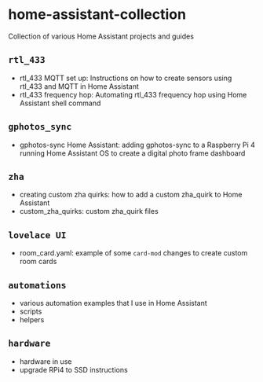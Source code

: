 # home-assistant-collection
Collection of various Home Assistant projects and guides

## `rtl_433`
+ rtl_433 MQTT set up: Instructions on how to create sensors using rtl_433 and MQTT in Home Assistant
+ rtl_433 frequency hop: Automating rtl_433 frequency hop using Home Assistant shell command

## `gphotos_sync`
+ gphotos-sync Home Assistant: adding gphotos-sync to a Raspberry Pi 4 running Home Assistant OS to create a digital photo frame dashboard

## `zha`
+ creating custom zha quirks: how to add a custom zha_quirk to Home Assistant
+ custom_zha_quirks: custom zha_quirk files

## `lovelace UI`
+ room_card.yaml: example of some `card-mod` changes to create custom room cards

## `automations`
+ various automation examples that I use in Home Assistant
+ scripts
+ helpers

## `hardware`
+ hardware in use
+ upgrade RPi4 to SSD instructions

